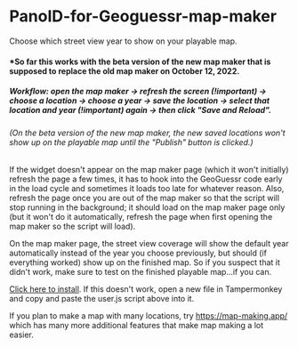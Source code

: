 # PanoID-for-Geoguessr-map-maker
Choose which street view year to show on your playable map.

#### *So far this works with the beta version of the new map maker that is supposed to replace the old map maker on October 12, 2022.

##### Workflow: open the map maker -> refresh the screen (!important) -> choose a location -> choose a year -> save the location -> select that location and year (!important) again -> then click "Save and Reload".
###### (On the beta version of the new map maker, the new saved locations won't show up on the playable map until the "Publish" button is clicked.)

If the widget doesn't appear on the map maker page (which it won't initially) refresh the page a few times, it has to hook into the GeoGuessr code early in the load cycle and sometimes it loads too late for whatever reason. Also, refresh the page once you are out of the map maker so that the script will stop running in the background; it should load on the map maker page only (but it won't do it automatically, refresh the page when first opening the map maker so the script will load).

On the map maker page, the street view coverage will show the default year automatically instead of the year you choose previously, but should (if everything worked) show up on the finished map. So if you suspect that it didn't work, make sure to test on the finished playable map...if you can.

[Click here to install](https://github.com/echandler/PanoID-for-Geoguessr-map-maker/raw/main/betterGeoGuessrMapMaker.user.js). If this doesn't work, open a new file in Tampermonkey and copy and paste the user.js script above into it.

If you plan to make a map with many locations, try https://map-making.app/ which has many more additional features that make map making a lot easier.
